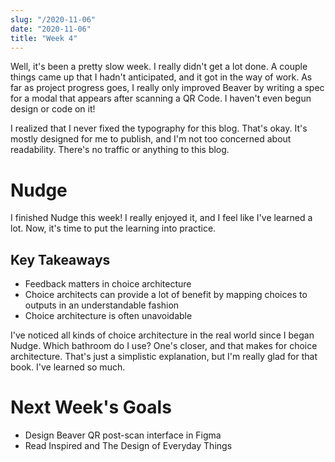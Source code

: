 ```yaml
---
slug: "/2020-11-06"
date: "2020-11-06"
title: "Week 4"
---
```

Well, it's been a pretty slow week. I really didn't get a lot done. A couple things came up that I hadn't anticipated, and it got in the way of work. As far as project progress goes, I really only improved Beaver by writing a spec for a modal that appears after scanning a QR Code. I haven't even begun design or code on it!

I realized that I never fixed the typography for this blog. That's okay. It's mostly designed for me to publish, and I'm not too concerned about readability. There's no traffic or anything to this blog.

# Nudge
I finished Nudge this week! I really enjoyed it, and I feel like I've learned a lot. Now, it's time to put the learning into practice.

## Key Takeaways
- Feedback matters in choice architecture
- Choice architects can provide a lot of benefit by mapping choices to outputs in an understandable fashion
- Choice architecture is often unavoidable

I've noticed all kinds of choice architecture in the real world since I began Nudge. Which bathroom do I use? One's closer, and that makes for choice architecture. That's just a simplistic explanation, but I'm really glad for that book. I've learned so much.

# Next Week's Goals
- Design Beaver QR post-scan interface in Figma
- Read Inspired and The Design of Everyday Things